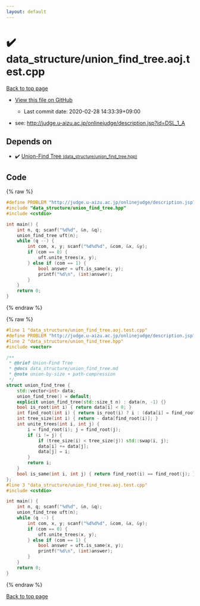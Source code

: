```yaml
---
layout: default
---
```


<!-- mathjax config similar to math.stackexchange -->
<script type="text/javascript" async
  src="https://cdnjs.cloudflare.com/ajax/libs/mathjax/2.7.5/MathJax.js?config=TeX-MML-AM_CHTML">
</script>
<script type="text/x-mathjax-config">
  MathJax.Hub.Config({
    TeX: { equationNumbers: { autoNumber: "AMS" }},
    tex2jax: {
      inlineMath: [ ['$','$'] ],
      processEscapes: true
    },
    "HTML-CSS": { matchFontHeight: false },
    displayAlign: "left",
    displayIndent: "2em"
  });
</script>

<script type="text/javascript" src="https://cdnjs.cloudflare.com/ajax/libs/jquery/3.4.1/jquery.min.js"></script>
<script src="https://cdn.jsdelivr.net/npm/jquery-balloon-js@1.1.2/jquery.balloon.min.js" integrity="sha256-ZEYs9VrgAeNuPvs15E39OsyOJaIkXEEt10fzxJ20+2I=" crossorigin="anonymous"></script>
<script type="text/javascript" src="../../assets/js/copy-button.js"></script>
<link rel="stylesheet" href="../../assets/css/copy-button.css" />


# :heavy_check_mark: data_structure/union_find_tree.aoj.test.cpp

<a href="../../index.html">Back to top page</a>

* <a href="{{ site.github.repository_url }}/blob/master/data_structure/union_find_tree.aoj.test.cpp">View this file on GitHub</a>
    - Last commit date: 2020-02-28 14:33:39+09:00


* see: <a href="http://judge.u-aizu.ac.jp/onlinejudge/description.jsp?id=DSL_1_A">http://judge.u-aizu.ac.jp/onlinejudge/description.jsp?id=DSL_1_A</a>


## Depends on

* :heavy_check_mark: <a href="../../library/data_structure/union_find_tree.hpp.html">Union-Find Tree <small>(data_structure/union_find_tree.hpp)</small></a>


## Code

<a id="unbundled"></a>
{% raw %}
```cpp
#define PROBLEM "http://judge.u-aizu.ac.jp/onlinejudge/description.jsp?id=DSL_1_A"
#include "data_structure/union_find_tree.hpp"
#include <cstdio>

int main() {
    int n, q; scanf("%d%d", &n, &q);
    union_find_tree uft(n);
    while (q --) {
        int com, x, y; scanf("%d%d%d", &com, &x, &y);
        if (com == 0) {
            uft.unite_trees(x, y);
        } else if (com == 1) {
            bool answer = uft.is_same(x, y);
            printf("%d\n", (int)answer);
        }
    }
    return 0;
}

```
{% endraw %}

<a id="bundled"></a>
{% raw %}
```cpp
#line 1 "data_structure/union_find_tree.aoj.test.cpp"
#define PROBLEM "http://judge.u-aizu.ac.jp/onlinejudge/description.jsp?id=DSL_1_A"
#line 2 "data_structure/union_find_tree.hpp"
#include <vector>

/**
 * @brief Union-Find Tree
 * @docs data_structure/union_find_tree.md
 * @note union-by-size + path-compression
 */
struct union_find_tree {
    std::vector<int> data;
    union_find_tree() = default;
    explicit union_find_tree(std::size_t n) : data(n, -1) {}
    bool is_root(int i) { return data[i] < 0; }
    int find_root(int i) { return is_root(i) ? i : (data[i] = find_root(data[i])); }
    int tree_size(int i) { return - data[find_root(i)]; }
    int unite_trees(int i, int j) {
        i = find_root(i); j = find_root(j);
        if (i != j) {
            if (tree_size(i) < tree_size(j)) std::swap(i, j);
            data[i] += data[j];
            data[j] = i;
        }
        return i;
    }
    bool is_same(int i, int j) { return find_root(i) == find_root(j); }
};
#line 3 "data_structure/union_find_tree.aoj.test.cpp"
#include <cstdio>

int main() {
    int n, q; scanf("%d%d", &n, &q);
    union_find_tree uft(n);
    while (q --) {
        int com, x, y; scanf("%d%d%d", &com, &x, &y);
        if (com == 0) {
            uft.unite_trees(x, y);
        } else if (com == 1) {
            bool answer = uft.is_same(x, y);
            printf("%d\n", (int)answer);
        }
    }
    return 0;
}

```
{% endraw %}

<a href="../../index.html">Back to top page</a>

